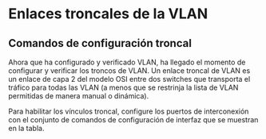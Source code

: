 # Enlaces troncales de la VLAN

## Comandos de configuración troncal
Ahora que ha configurado y verificado VLAN, ha llegado el momento de configurar y verificar los troncos de VLAN. Un enlace troncal de VLAN es un enlace de capa 2 del modelo OSI entre dos switches que transporta el tráfico para todas las VLAN (a menos que se restrinja la lista de VLAN permitidas de manera manual o dinámica).

Para habilitar los vínculos troncal, configure los puertos de interconexión con el conjunto de comandos de configuración de interfaz que se muestran en la tabla.


